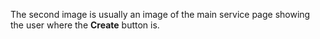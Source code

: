 The second image is usually an image of the main service page showing the user where the **Create** button is.